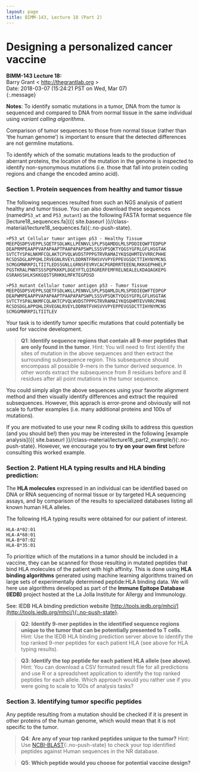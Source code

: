 ```yaml
---
layout: page
title: BIMM-143, Lecture 18 (Part 2)
---
```



Designing a personalized cancer vaccine
================

**BIMM-143 Lecture 18:**  
Barry Grant &lt; <http://thegrantlab.org> &gt;  
Date: 2018-03-07 (15:24:21 PST on Wed, Mar 07)  
{:.message}  


**Notes**: To identify somatic mutations in a tumor, DNA from the tumor is sequenced and compared to DNA from normal tissue in the same individual using *variant calling algorithms*.  

Comparison of tumor sequences to those from normal tissue (rather than ‘the human genome’) is important to ensure that the detected differences are not germline mutations.    

To identify which of the somatic mutations leads to the production of aberrant proteins, the location of the mutation in the genome is inspected to identify non-synonymous mutations (i.e. those that fall into protein coding regions and change the encoded amino acid).  


### Section 1. Protein sequences from healthy and tumor tissue
The following sequences resulted from such an NGS analysis of patient healthy and tumor tissue. You can also download these sequences (named`P53_wt` and `P53_mutant`) as the following FASTA format sequence file [lecture18_sequences.fa]({{ site.baseurl }}//class-material/lecture18_sequences.fa){:.no-push-state}.

~~~
>P53_wt Cellular tumor antigen p53 - Healthy Tissue
MEEPQSDPSVEPPLSQETFSDLWKLLPENNVLSPLPSQAMDDLMLSPDDIEQWFTEDPGP
DEAPRMPEAAPPVAPAPAAPTPAAPAPAPSWPLSSSVPSQKTYQGSYGFRLGFLHSGTAK
SVTCTYSPALNKMFCQLAKTCPVQLWVDSTPPPGTRVRAMAIYKQSQHMTEVVRRCPHHE
RCSDSDGLAPPQHLIRVEGNLRVEYLDDRNTFRHSVVVPYEPPEVGSDCTTIHYNYMCNS
SCMGGMNRRPILTIITLEDSSGNLLGRNSFEVRVCACPGRDRRTEEENLRKKGEPHHELP
PGSTKRALPNNTSSSPQPKKKPLDGEYFTLQIRGRERFEMFRELNEALELKDAQAGKEPG
GSRAHSSHLKSKKGQSTSRHKKLMFKTEGPDSD

>P53_mutant Cellular tumor antigen p53 - Tumor Tissue
MEEPQSDPSVEPPLSQETFSDLWKLLPENNVLSPLPSQAMLDLMLSPDDIEQWFTEDPGP
DEAPWMPEAAPPVAPAPAAPTPAAPAPAPSWPLSSSVPSQKTYQGSYGFRLGFLHSGTAK
SVTCTYSPALNKMFCQLAKTCPVQLWVDSTPPPGTRVRAMAIYKQSQHMTEVVRRCPHHE
RCSDSDGLAPPQHLIRVEGNLRVEYLDDRNTFVHSVVVPYEPPEVGSDCTTIHYNYMCNS
SCMGGMNRRPILTIITLEV
~~~

Your task is to identify tumor specific mutations that could potentially be used for vaccine development. 

> **Q1**: **Identify sequence regions that contain all 9-mer peptides that are only found in the tumor**.  Hint: You will need to first identify the sites of mutation in the above sequences and then extract the surrounding subsequence region. This subsequence should encompass all possible 9-mers in the tumor derived sequence. In other words extract the subsequence from 8 residues before and 8 residues after all point mutations in the tumor sequence.

You could simply align the above sequences using your favorite alignment method and then visually identify differences and extract the required subsequences. However, this apprach is error-prone and obviously will not scale to further examples (i.e. many additional proteins and 100s of mutations). 

If you are motivated to use your new R coding skills to address this question (and you should be!) then you may be interested in the following [example analysis]({{ site.baseurl }}//class-material/lecture18_part2_example/){:.no-push-state}. However, we encourage you to **try on your own first** before consulting this worked example.  


### Section 2. Patient HLA typing results and HLA binding prediction: 
The **HLA molecules** expressed in an individual can be identified based on DNA or RNA sequencing of normal tissue or by targeted HLA sequencing assays, and by comparison of the results to specialized databases listing all known human HLA alleles.

The following HLA typing results were obtained for our patient of interest.

~~~
HLA-A*02:01   
HLA-A*68:01 
HLA-B*07:02 
HLA-B*35:01
~~~


To prioritize which of the mutations in a tumor should be included in a vaccine, they can be scanned for those resulting in mutated peptides that bind HLA molecules of the patient with high affinity. This is done using **HLA binding algorithms** generated using machine learning algorithms trained on large sets of experimentally determined peptide:HLA binding data. We will here use algorithms developed as part of the **Immune Epitope Database (IEDB)** project hosted at the La Jolla Institute for Allergy and Immunology.  

See: IEDB HLA binding prediction website [http://tools.iedb.org/mhci/](http://tools.iedb.org/mhci/){:.no-push-state}.  

> **Q2**: **Identify 9-mer peptides in the identified sequence regions unique to the tumor that can be potentially presented to T cells.** Hint: Use the IEDB HLA binding prediction server above to identify the top ranked 9-mer peptides for each patient HLA (see above for HLA typing results).  

 
> **Q3**: **Identify the top peptide for each patient HLA allele (see above)**. Hint: You can download a CSV formated result file for all predictions and use R or a spreadsheet application to identify the top ranked peptides for each allele. Which approach would you rather use if you were going to scale to 100s of analysis tasks?


### Section 3. Identifying tumor specific peptides
Any peptide resulting from a mutation should be checked if it is present in other proteins of the human genome, which would mean that it is not specific to the tumor. 

> **Q4**: **Are any of your top ranked peptides unique to the tumor?** Hint: Use [NCBI-BLAST](https://blast.ncbi.nlm.nih.gov/Blast.cgi?PAGE=Proteins){:.no-push-state} to check your top identified peptides against Human sequences in the NR database.

 
> **Q5**: **Which peptide would you choose for potential vaccine design?** 


